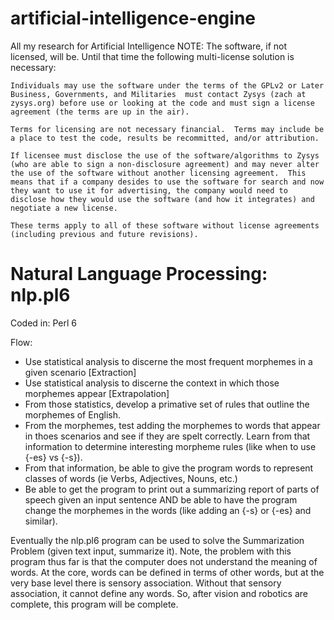 artificial-intelligence-engine
==============================

All my research for Artificial Intelligence
NOTE: The software, if not licensed, will be.  Until that time the following multi-license solution is necessary:

    Individuals may use the software under the terms of the GPLv2 or Later
    Business, Governments, and Militaries  must contact Zysys (zach at zysys.org) before use or looking at the code and must sign a license agreement (the terms are up in the air).

    Terms for licensing are not necessary financial.  Terms may include be a place to test the code, results be recommitted, and/or attribution.

    If licensee must disclose the use of the software/algorithms to Zysys (who are able to sign a non-disclosure agreement) and may never alter the use of the software without another licensing agreement.  This means that if a company desides to use the software for search and now they want to use it for advertising, the company would need to disclose how they would use the software (and how it integrates) and negotiate a new license.

    These terms apply to all of these software without license agreements (including previous and future revisions).

Natural Language Processing: nlp.pl6
===================================
Coded in: Perl 6

Flow:
* Use statistical analysis to discerne the most frequent morphemes in a given scenario [Extraction]
* Use statistical analysis to discerne the context in which those morphemes appear [Extrapolation]
* From those statistics, develop a primative set of rules that outline the morphemes of English.
* From the morphemes, test adding the morphemes to words that appear in thoes scenarios and see if they are spelt correctly.  Learn from that information to determine interesting morpheme rules (like when to use {-es} vs {-s}).
* From that information, be able to give the program words to represent classes of words (ie Verbs, Adjectives, Nouns, etc.)
* Be able to get the program to print out a summarizing report of parts of speech given an input sentence AND be able to have the program change the morphemes in the words (like adding an {-s} or {-es} and similar).


Eventually the nlp.pl6 program can be used to solve the Summarization Problem (given text input, summarize it).  Note, the problem with this program thus far is that the computer does not understand the meaning of words.  At the core, words can be defined in terms of other words, but at the very base level there is sensory association.  Without that sensory association, it cannot define any words.  So, after vision and robotics are complete, this program will be complete.

